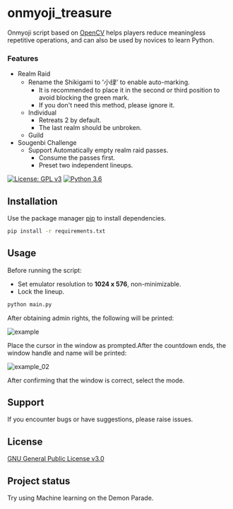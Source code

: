 # onmyoji_treasure

[//]: # (## Description)

Onmyoji script based on [OpenCV](https://opencv.org/) helps players reduce meaningless repetitive operations, and can
also be used by novices
to learn Python.

### Features

* Realm Raid
    * Rename the Shikigami to '小绿' to enable auto-marking.
        * It is recommended to place it in the second or third position to avoid blocking the green mark.
        * If you don't need this method, please ignore it.
    * Individual
        * Retreats 2 by default.
        * The last realm should be unbroken.
    * Guild
* Sougenbi Challenge
    * Support Automatically empty realm raid passes.
        * Consume the passes first.
        * Preset two independent lineups.

[![License: GPL v3](https://img.shields.io/badge/License-GPLv3-blue.svg)](https://www.gnu.org/licenses/gpl-3.0) [![Python 3.6](https://img.shields.io/badge/python-3.11-blue.svg)](https://www.python.org/downloads/release/python-3114/)

## Installation

Use the package manager [pip](https://pip.pypa.io/en/stable/) to install dependencies.

```bash
pip install -r requirements.txt
```

## Usage

Before running the script:

* Set emulator resolution to **1024 x 576**, non-minimizable.
* Lock the lineup.

```bash
python main.py
```

After obtaining admin rights, the following will be printed:

![example](https://raw.githubusercontent.com/ephanoco/onmyoji_treasure/master/blob/example.png)

Place the cursor in the window as prompted.After the countdown ends, the window handle and name will be printed:

![example_02](https://raw.githubusercontent.com/ephanoco/onmyoji_treasure/master/blob/example_02.png)

After confirming that the window is correct, select the mode.

## Support

If you encounter bugs or have suggestions, please raise issues.

## License

[GNU General Public License v3.0](https://choosealicense.com/licenses/gpl-3.0/)

## Project status

Try using Machine learning on the Demon Parade.